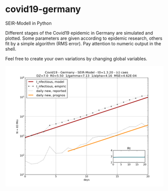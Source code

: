 # covid19-germany
SEIR-Modell in Python

Different stages of the Covid19 epidemic in Germany are simulated and plotted. Some parameters are given according to epidemic research, others fit by a simple algorithm (RMS error). Pay attention to numeric output in the shell. 

Feel free to create your own variations by changing global variables. 

![pre lockdown](./pre_lockdown.png)
